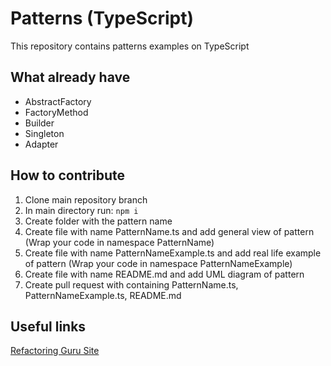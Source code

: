 # Patterns (TypeScript)
This repository contains patterns examples on TypeScript
## What already have
- AbstractFactory
- FactoryMethod
- Builder
- Singleton
- Adapter
## How to contribute
1. Clone main repository branch
2. In main directory run:
`npm i`
3. Create folder with the pattern name
4. Create file with name PatternName.ts and add general view of pattern (Wrap your code in namespace PatternName)
5. Create file with name PatternNameExample.ts and add real life example of pattern (Wrap your code in namespace PatternNameExample)
6. Create file with name README.md and add UML diagram of pattern
7. Create pull request with containing PatternName.ts, PatternNameExample.ts, README.md

## Useful links
[Refactoring Guru Site](https://refactoring.guru/)
